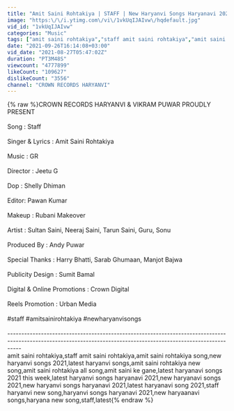 ```yaml
---
title: "Amit Saini Rohtakiya | STAFF | New Haryanvi Songs Haryanavi 2021 | Haryanvi Songs | Crown Records"
image: "https:\/\/i.ytimg.com\/vi\/1vkUqIJAIvw\/hqdefault.jpg"
vid_id: "1vkUqIJAIvw"
categories: "Music"
tags: ["amit saini rohtakiya","staff amit saini rohtakiya","amit saini rohtakiya song"]
date: "2021-09-26T16:14:08+03:00"
vid_date: "2021-08-27T05:47:02Z"
duration: "PT3M48S"
viewcount: "4777899"
likeCount: "109627"
dislikeCount: "3556"
channel: "CROWN RECORDS HARYANVI"
---
```

{% raw %}CROWN RECORDS HARYANVI &amp; VIKRAM PUWAR PROUDLY PRESENT<br /><br />Song : Staff<br /><br />Singer &amp; Lyrics : Amit Saini Rohtakiya<br /><br />Music : GR<br /><br />Director : Jeetu G<br /><br />Dop : Shelly Dhiman<br /><br />Editor: Pawan Kumar<br /><br />Makeup : Rubani Makeover<br /><br />Artist : Sultan Saini, Neeraj Saini, Tarun Saini, Guru, Sonu<br /><br />Produced By : Andy Puwar<br /><br />Special Thanks : Harry Bhatti, Sarab Ghumaan, Manjot Bajwa<br /><br />Publicity Design : Sumit Bamal<br /><br />Digital &amp; Online Promotions : Crown Digital<br /><br />Reels Promotion : Urban Media<br /><br />#staff #amitsainirohtakiya #newharyanvisongs<br /><br />-----------------------------------------------------------------------------------------------------------------------------------------------------------------<br />amit saini rohtakiya,staff amit saini rohtakiya,amit saini rohtakiya song,new haryanvi songs 2021,latest haryanvi songs,amit saini rohtakiya new song,amit saini rohtakiya all song,amit saini ke gane,latest haryanavi songs 2021 this week,latest haryanvi songs haryanavi 2021,new haryanavi songs 2021,new haryanvi songs haryanavi 2021,latest haryanavi song 2021,staff haryanvi new song,haryanvi songs haryanavi 2021,new haryaanavi songs,haryana new song,staff,latest{% endraw %}
